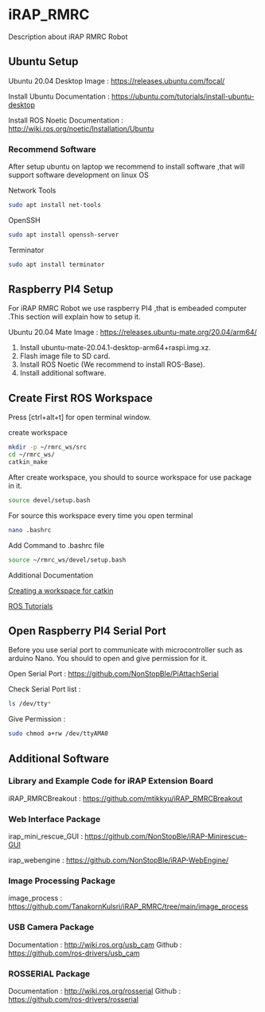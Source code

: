 # iRAP_RMRC
Description about iRAP RMRC Robot

## Ubuntu Setup
Ubuntu 20.04 Desktop Image : https://releases.ubuntu.com/focal/

Install Ubuntu Documentation : https://ubuntu.com/tutorials/install-ubuntu-desktop

Install ROS Noetic Documentation : http://wiki.ros.org/noetic/Installation/Ubuntu

### Recommend Software
After setup ubuntu on laptop we recommend to install software ,that will support software development on linux OS

Network Tools
```bash
sudo apt install net-tools 
```

OpenSSH
```bash
sudo apt install openssh-server 
```

Terminator
```bash
sudo apt install terminator 
```

## Raspberry PI4 Setup
For iRAP RMRC Robot we use raspberry PI4 ,that is embeaded computer .This section will explain how to setup it.

Ubuntu 20.04 Mate Image : https://releases.ubuntu-mate.org/20.04/arm64/

1. Install ubuntu-mate-20.04.1-desktop-arm64+raspi.img.xz.
2. Flash image file to SD card.
3. Install ROS Noetic (We recommend to install ROS-Base).
4. Install additional software.

## Create First ROS Workspace
Press [ctrl+alt+t] for open terminal window.

create workspace 
```bash
mkdir -p ~/rmrc_ws/src
cd ~/rmrc_ws/
catkin_make
```
After create workspace, you should to source workspace for use package in it.
```bash
source devel/setup.bash
```

For source this workspace every time you open terminal 
```bash
nano .bashrc
```

Add Command to .bashrc file
```bash
source ~/rmrc_ws/devel/setup.bash
```

Additional Documentation 

[Creating a workspace for catkin](http://wiki.ros.org/catkin/Tutorials/create_a_workspace)

[ROS Tutorials](http://wiki.ros.org/ROS/Tutorials)

## Open Raspberry PI4 Serial Port
Before you use serial port to communicate with microcontroller such as arduino Nano. You should to open and give permission for it.

Open Serial Port : https://github.com/NonStopBle/PiAttachSerial

Check Serial Port list : 

```bash
ls /dev/tty*
```
Give Permission :

```bash
sudo chmod a+rw /dev/ttyAMA0
```

## Additional Software

### Library and Example Code for iRAP Extension Board

iRAP_RMRCBreakout : https://github.com/mtikkyu/iRAP_RMRCBreakout

### Web Interface Package

irap_mini_rescue_GUI : https://github.com/NonStopBle/iRAP-Minirescue-GUI

irap_webengine : https://github.com/NonStopBle/iRAP-WebEngine/

### Image Processing Package

image_process : https://github.com/TanakornKulsri/iRAP_RMRC/tree/main/image_process

### USB Camera Package 
Documentation : http://wiki.ros.org/usb_cam
Github : https://github.com/ros-drivers/usb_cam

### ROSSERIAL Package
Documentation : http://wiki.ros.org/rosserial
Github : https://github.com/ros-drivers/rosserial

